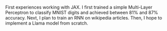 First experiences working with JAX. I first trained a simple Multi-Layer Perceptron to classify MNIST digits and achieved between 81% and 87% accuracy. Next, I plan to train an RNN on wikipedia articles. Then, I hope to implement a Llama model from scratch.
